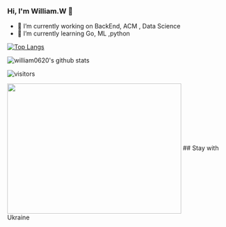 ### Hi, I'm William.W 👋

- 🔭 I’m currently working on BackEnd, ACM , Data Science
- 🌱 I’m currently learning Go, ML ,python

[![Top Langs](https://github-readme-stats.vercel.app/api/top-langs/?username=william0620&hide=javascript,html,css)](https://github.com/anuraghazra/github-readme-stats)

![william0620's github stats](https://github-readme-stats.vercel.app/api?username=william0620&show_icons=true&theme=tokyonight&count_private=true)
<!-- ![Top Langs](https://github-readme-stats.vercel.app/api/top-langs/?username=william0620&layout=compact) -->

![visitors](https://visitor-badge.laobi.icu/badge?page_id=william0620)

<img src="https://static01.imgkr.com/temp/f8b78043baf14996af436d22776478c9.jpg" width = "400" height = "300" alt="" align=center />
## Stay with Ukraine
